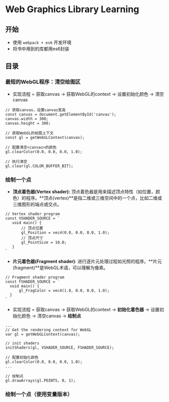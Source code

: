 # Web Graphics Library Learning

## 开始

 - 使用 `webpack + es6` 开发环境
 - 将书中用到的库都用es6封装

## 目录

### 最短的WebGL程序：清空绘图区
 - 实现流程 = 获取canvas -> 获取WebGL的context -> 设置初始化颜色 -> 清空canvas
 ```
// 获取canvas，设置canvas宽高
const canvas = document.getElementById('canvas');
canvas.width = 300;
canvas.height = 300;

// 获取WebGL的绘图上下文
const gl = getWebGLContext(canvas);

// 配置清空<canvas>的颜色
gl.clearColor(0.0, 0.0, 0.0, 1.0);

// 执行清空
gl.clear(gl.COLOR_BUFFER_BIT);
 ```

 ### 绘制一个点

 - **顶点着色器(Vertex shader):** 顶点着色器是用来描述顶点特性（如位置，颜色）的程序。**顶点(vertex)**是指二维或三维空间中的一个点，比如二维或三维图形的端点或交点。
 ```
// Vertex shader program
const VSHADER_SOURCE = `
    void main() {
        // 顶点位置
        gl_Position = vec4(0.0, 0.0, 0.0, 1.0);
        // 顶点尺寸
        gl_PointSize = 10.0;
    }
`
 ```

 - **片元着色器(Fragment shader)**: 进行逐片元处理过程如光照的程序。**片元(fragment)**是WebGL术语，可以理解为像素。
  ```
// Fragment shader program
const FSHADER_SOURCE = `
    void main() {
        gl_FragColor = vec4(1.0, 0.0, 0.0, 1.0);
    }
`
  ```
 - 实现流程 = 获取canvas -> 获取WebGL的context -> **初始化着色器** -> 设置初始化颜色 -> 清空canvas -> **绘制点**
 ```
...
// Get the rendering context for WebGL
var gl = getWebGLContext(canvas);

// init shaders
initShaders(gl, VSHADER_SOURCE, FSHADER_SOURCE);

// 配置初始化颜色
gl.clearColor(0.0, 0.0, 0.0, 1.0);
...

// 绘制点
gl.drawArrays(gl.POINTS, 0, 1);
 ```

### 绘制一个点（使用变量版本）
